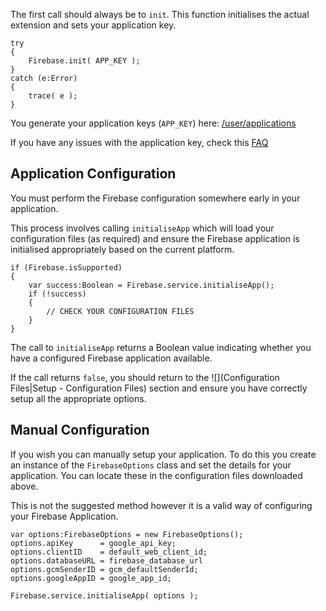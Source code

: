 

The first call should always be to `init`. This function initialises the actual extension
and sets your application key.

```as3
try
{
	Firebase.init( APP_KEY );
}
catch (e:Error)
{
	trace( e );
}
```

You generate your application keys (`APP_KEY`) here: [/user/applications](https://airnativeextensions.com/user/applications)

If you have any issues with the application key, check this [FAQ](https://airnativeextensions.com/knowledgebase/faq/10)




## Application Configuration

You must perform the Firebase configuration somewhere early in your application.

This process involves calling `initialiseApp` which will load your configuration files (as required) 
and ensure the Firebase application is initialised appropriately based on the current platform.


```as3
if (Firebase.isSupported)
{
	var success:Boolean = Firebase.service.initialiseApp();
	if (!success)
	{
		// CHECK YOUR CONFIGURATION FILES
	}
}
```

The call to `initialiseApp` returns a Boolean value indicating whether you have a configured 
Firebase application available.

If the call returns `false`, you should return to the ![](Configuration Files|Setup - Configuration Files) section
and ensure you have correctly setup all the appropriate options.


## Manual Configuration

If you wish you can manually setup your application. 
To do this you create an instance of the `FirebaseOptions` class and set the details for your application.
You can locate these in the configuration files downloaded above.

This is not the suggested method however it is a valid way of configuring your Firebase Application.


```as3
var options:FirebaseOptions = new FirebaseOptions();  
options.apiKey      = google_api_key;
options.clientID    = default_web_client_id;
options.databaseURL = firebase_database_url
options.gcmSenderID = gcm_defaultSenderId;
options.googleAppID = google_app_id;

Firebase.service.initialiseApp( options );
```


